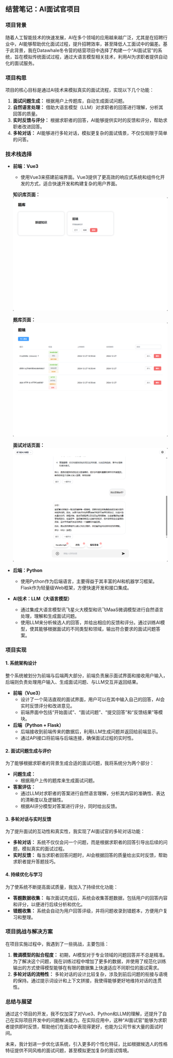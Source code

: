 ## **结营笔记：AI面试官项目**

### **项目背景**

随着人工智能技术的快速发展，AI在多个领域的应用越来越广泛，尤其是在招聘行业中，AI能够帮助优化面试过程，提升招聘效率，甚至降低人工面试中的偏差。基于此背景，我在Datawhale冬令营的结营项目中选择了构建一个“AI面试官”的系统，旨在模拟传统面试过程，通过大语言模型相关技术，利用AI为求职者提供自动化的面试服务。

### **项目构思**

项目的核心目标是通过AI技术来模拟真实的面试流程，实现以下几个功能：

1. **面试问题生成：** 根据用户上传题库，自动生成面试问题。
2. **自然语言处理：** 借助大语言模型（LLM）对求职者的回答进行理解，分析其回答的质量。
3. **实时反馈与评分：** 根据求职者的回答，AI能够提供实时的反馈和评分，帮助求职者改进回答。
4. **多轮对话：** AI能够进行多轮对话，模拟更复杂的面试情景，不仅仅局限于简单的问答。

### **技术栈选择**

- **前端：Vue3**

  - 使用Vue3来搭建前端界面。Vue3提供了更高效的响应式系统和组件化开发的方式，适合快速开发和构建复杂的用户界面。

  **知识库页面：**
  ![image](https://github.com/hoyii/AI-Interview/blob/main/images/1.png)

  **题库页面：**
  ![image](https://github.com/hoyii/AI-Interview/blob/main/images/2.png)

  **面试对话页面：**
  ![image](https://github.com/hoyii/AI-Interview/blob/main/images/3.png)

- **后端：Python**
  - 使用Python作为后端语言，主要得益于其丰富的AI和机器学习框架。Flask作为轻量级Web框架，方便快速开发和接口集成。
- **AI技术：LLM（大语言模型）**
  - 通过集成大语言模型讯飞星火大模型和讯飞MaaS微调模型进行自然语言处理，理解和生成面试问题。
  - 使用LLM来分析候选人的回答，并给出相应的反馈和评分。通过训练AI模型，使其能够根据面试的不同类型和领域，输出符合要求的面试问题答案。

### **项目实现**

#### **1. 系统架构设计**

整个系统被划分为前端与后端两大部分，前端负责展示面试界面和接收用户输入，后端则负责处理用户输入、生成面试问题、与LLM交互并返回结果。

- **前端（Vue3）**
  - 设计了一个简洁直观的面试界面，用户可以在其中输入自己的回答，AI会实时反馈评分和改进意见。
  - 前端界面中包括“开始面试”、“面试问题”、“提交回答”和“反馈结果”等模块。
- **后端（Python + Flask）**
  - 后端接收到前端传来的数据后，利用LLM生成问题并返回给前端显示。
  - 通过API接口将前端与后端连接，确保面试过程的实时性。

#### **2. 面试问题生成与评价**

为了能够根据求职者的背景生成合适的面试问题，我将系统分为两个部分：

- **问题生成：**
  - 根据用户上传的题库来生成面试问题。
- **答案评估：**
  - 通过LLM对求职者的答案进行自然语言理解，分析其内容的准确性、表达的清晰度以及逻辑性。
  - 根据AI评分模型对答案进行评分，同时给出反馈。

#### **3. 多轮对话与实时反馈**

为了提升面试的互动性和真实性，我实现了AI面试官的多轮对话功能：

- **多轮对话：** 系统不仅仅会问一个问题，而是根据求职者的回答引导出后续的问题，模拟真实的面试过程。
- **实时反馈：** 每当求职者回答问题时，AI会根据回答的质量给出实时反馈，帮助求职者提升答题技巧。

#### **4. 持续优化与学习**

为了使系统不断提高面试质量，我加入了持续优化功能：

- **答题数据收集：** 每次面试完成后，系统会收集答题数据，包括用户的回答内容和评分，以便进行后续分析和优化。
- **错题收集：** 系统会自动为用户回答评级，并将问题收录到错题本，方便用户复习和整理。

### **项目挑战与解决方案**

在项目实施过程中，我遇到了一些挑战，主要包括：

1. **微调模型的拟合程度：** 初期，AI模型对于专业领域的问题回答并不总是精准。为了解决这个问题，我在训练过程中增加了更多的数据，并使用了规范化训练输出的方式使得模型能够在有限的数据集上快速适应不同职位的面试需求。
2. **多轮对话的流畅性：** 多轮对话的设计比较复杂，涉及到前后问题的衔接与语境的保持。通过提示词设计和上下文拼接，我使得能够更好地维持对话的连贯性。

### **总结与展望**

通过这个项目的开发，我不仅加深了对Vue3、Python和LLM的理解，还提升了自己在实际项目开发中的问题解决能力。在实际应用中，这种“AI面试官”能够为求职者提供即时反馈，帮助他们在面试中表现得更好，也能为公司节省大量的面试时间。

未来，我计划进一步优化该系统，引入更多的个性化特征，比如根据候选人的性格特征提供不同风格的面试问题，甚至模拟更加复杂的面试情境。
